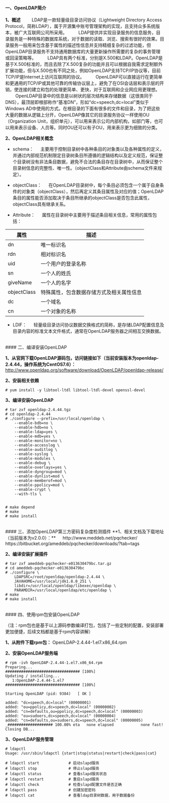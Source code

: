
#### 一、OpenLDAP简介

**1、概述**
&emsp;&emsp; LDAP是一款轻量级目录访问协议（Lightweight Directory Access Protocol，简称LDAP），属于开源集中账号管理架构的实现，且支持众多系统版本，被广大互联网公司所采用。
&emsp;&emsp; LDAP提供并实现目录服务的信息服务，目录服务是一种特殊的数据库系统，对于数据的读取、浏览、搜索有很好的效果。目录服务一般用来包含基于属性的描述性信息并支持精细复杂的过滤功能，但OpenLDAP目录服务不支持通用数据库的大量更新操作所需要的复杂的事务管理或回滚策略等。
&emsp;&emsp; LDAP具有两个标准，分别是X.500和LDAP。OpenLDAP是基于X.500标准的，而且去除了X.500复杂的功能并且可以根据自我需求定制额外扩展功能，但与X.500也有不同之处，例如OpenLDAP支持TCP/IP协议等，目前TCP/IP是Internet上访问互联网的协议。
&emsp;&emsp; OpenLDAP可以直接运行在更简单和更通用的TCP/IP或其他可靠的传输协议层上，避免了在OSI会话层和表示层的开销，使连接的建立和包的处理更简单、更快，对于互联网和企业网应用更理想。
&emsp;&emsp; OpenLDAP目录中的信息是以树状的层次结构来存储数据（这很类同于DNS），最顶层即根部称作“基准DN”，形如“dc=speech,dc=local”类似于Windows AD中使用的方式。在根目录的下面有很多的文件和目录，为了把这些大量的数据从逻辑上分开，OpenLDAP像其它的目录服务协议一样使用OU（Organization Unit，组织单元），可以用来表示公司内部机构，如部门等，也可以用来表示设备、人员等。同时OU还可以有子OU，用来表示更为细致的分类。

**2、OpenLDAP相关概念**
- schema：
&emsp; 主要用于控制目录树中各种条目的对象类以及各种属性的定义，并通过内部规范机制限定目录树条目所遵循的逻辑结构以及定义规范，保证整个目录树没有非法条目数据，避免不合法的条目存在目录树中，从而保证整个目录树信息的完整性、唯一性。（objectClass和Attribute由schema文件来规定）。

- objectClass：
&emsp; 在OpenLDAP目录树中，每个条目必须包含一个属于自身条件的对象类（objectClass），然后再定义其条目属性及对应的值；OpenLDAP条目的属性能否添加取决于条目所继承的objectClass是否包含此属性，objectClass具有继承关系。

- Attribute：
&emsp; 属性在目录树中主要用于描述条目相关信息，常用的属性包括：

| 属性 | 描述 |
| ------------ | ------------ |
| dn  | 唯一标识名 |
| rdn | 相对标识名  |
| uid | 一个用户的登录名称 |
| sn  | 一个人的姓氏 |
| giveName | 一个人的名字 |
| objectClass | 特殊属性，包含数据存储方式及相关属性信息 |
| dc | 一个域名 |
| cn | 一个对象的名称 |

- LDIF：
&emsp; 轻量级目录访问协议数据交换格式的简称，是存储LDAP配置信息及目录内容的标准文本文件格式，通常在OpenLDAP服务器之间相互交换数据。


<br />
#### 二、编译安装OpenLDAP

**1、从官网下载OpenLDAP源码包，访问链接如下（当前安装版本为openldap-2.4.44，操作系统为CentOS7.6）：**
&emsp; http://www.openldap.org/software/download/OpenLDAP/openldap-release/

**2、安装相关依赖**
```shell
# yum install -y libtool-ltdl libtool-ltdl-devel openssl-devel
```

**3、编译安装OpenLDAP**
```shell
# tar zxf openldap-2.4.44.tgz
# cd openldap-2.4.44
# ./configure --prefix=/usr/local/openldap \
    --enable-bdb=no \
    --enable-hdb=no \
    --enable-ldap=yes \
    --enable-mdb=yes \
    --enable-monitor=no \
    --enable-accesslog \
    --enable-auditlog \
    --enable-syslog \
    --enable-modules \
    --enable-debug \
    --enable-overlays=yes \
    --enable-dyngroup=mod \
    --enable-dynlist=mod \
    --enable-memberof=mod \
    --enable-ppolicy=mod \
    --enable-crypt \
    --with-tls \


# make depend
# make 
# make install
```


<br />
#### 三、添加OpenLDAP第三方密码复杂度检测插件
**1、相关文档及下载地址（当前版本为v2.0.0）：**
&emsp; http://www.meddeb.net/pqchecker/
&emsp; https://bitbucket.org/ameddeb/pqchecker/downloads/?tab=tags

**2、编译安装扩展插件**
```shell
# tar zxf ameddeb-pqchecker-e013630479bc.tar.gz
# cd ameddeb-pqchecker-e013630479bc
# ./configure \
    LDAPSRC=/root/openldap/openldap-2.4.44 \
    JAVAHOME=/usr/local/jdk1.8.0_251 \
    libdir=/usr/local/openldap/libexec/openldap \
    PARAMDIR=/usr/local/openldap/etc/openldap \
# make
# make install
```


<br />
#### 四、使用rpm包安装OpenLDAP

（注：rpm包也是基于以上源码参数编译打包，包括了一些定制的配置，安装部署更加便捷，后续文档都是基于rpm内容讲解）

**1、从附件下载rpm包：**
OpenLDAP-2.4.44-1.el7.x86_64.rpm

**2、安装OpenLDAP服务端**
```shell
# rpm -ivh OpenLDAP-2.4.44-1.el7.x86_64.rpm 
Preparing...                          ################################# [100%]
Updating / installing...
   1:OpenLDAP-2.4.44-1.el7            ################################# [100%]

Starting OpenLDAP (pid: 9384)   [ OK ]

added: "dc=speech,dc=local" (00000001)
added: "ou=ppolicy,dc=speech,dc=local" (00000002)
added: "cn=defaults,ou=ppolicy,dc=speech,dc=local" (00000003)
added: "ou=sudoers,dc=speech,dc=local" (00000004)
added: "cn=defaults,ou=sudoers,dc=speech,dc=local" (00000005)
_#################### 100.00% eta   none elapsed            none fast!         
Closing DB...
```

**3、OpenLDAP服务管理**
```shell
# ldapctl
Usage: /usr/sbin/ldapctl {start|stop|status|restart|check|pass|cat}

# ldapctl start             # 启动slapd服务
# ldapctl stop              # 停止slapd服务
# ldapctl status            # 查看slapd服务状态
# ldapctl restart           # 重启slapd服务
# ldapctl check             # 检查slapd配置文件是否正确
# ldapctl pass              # 创建加密密码
# ldapctl cat               # 查看ldap目录树数据，用于数据备份

```













